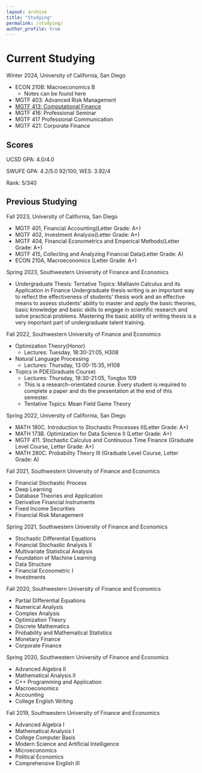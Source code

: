 ```yaml
---
layout: archive
title: "Studying"
permalink: /studying/
author_profile: true
---
```


# Current Studying

Winter 2024, University of California, San Diego
+ ECON 210B: Macroeconomics B
  + Notes can be found here
+ MGTF 403: Advanced Risk Management
+ [MGTF 413: Computational Finance](../courses/mgtf413)
+ MGTF 416: Professional Seminar
+ MGTF 417 Professional Communication
+ MGTF 421: Corporate Finance


## Scores
UCSD GPA: 4.0/4.0

SWUFE GPA: 4.2/5.0 92/100, WES: 3.92/4

Rank: 5/340

## Previous Studying

Fall 2023, University of California, San Diego

+ MGTF 401, Financial Accounting(Letter Grade: A+)
+ MGTF 402, Investment Analysis(Letter Grade: A+)
+ MGTF 404, Financial Econometrics and Emperical Methods(Letter Grade: A+)
+ MGTF 415, Collecting and Analyzing Financial Data(Letter Grade: A)
+ ECON 210A, Macroeconomics (Letter Grade: A+)

Spring 2023, Southwestern University of Finance and Economics

+ Undergraduate Thesis: Tentative Topics: Malliavin Calculus and its Application in Finance
Undergraduate thesis writing is an important way to reflect the effectiveness of students' thesis work and an effective means to assess students' ability to master and apply the basic theories, basic knowledge and basic skills to engage in scientific research and solve practical problems. Mastering the basic ability of writing thesis is a very important part of undergraduate talent training.

Fall 2022, Southwestern University of Finance and Economics

+ Optimization Theory(Honor)
  + Lectures: Tuesday, 18:30-21:05, H308 
+ Natural Language Processing 
  + Lectures: Thursday, 13:00-15:35, H108 
+ Topics in PDE(Graduate Course)
  + Lectures: Thursday, 18:30-21:05, Tongbo 109 
  + This is a research-orientated course. Every student is required to complete a paper and do the presentation at the end of this semester. 
  + Tentative Topics: Mean Field Game Theory

Spring 2022, University of California, San Diego

+ MATH 180C. Introduction to Stochastic Processes II(Letter Grade: A+)
+ MATH 173B. Optimization for Data Science II (Letter Grade: A+)
+ MGTF 411. Stochastic Calculus and Continuous Time Finance (Graduate Level Course, Letter Grade: A+)
+ MATH 280C. Probability Theory III (Graduate Level Course, Letter Grade: A)
  

Fall 2021, Southwestern University of Finance and Economics

+ Financial Stochastic Process 
+ Deep Learning 
+ Database Theories and Application 
+ Derivative Financial Instruments 
+ Fixed Income Securities 
+ Financial Risk Management

Spring 2021, Southwestern University of Finance and Economics

+ Stochastic Differential Equations
+ Financial Stochastic Analysis II
+ Multivariate Statistical Analysis
+ Foundation of Machine Learning
+ Data Structure
+ Financial Econometric I
+ Investments

Fall 2020, Southwestern University of Finance and Economics

+ Partial Differential Equations
+ Numerical Analysis
+ Complex Analysis
+ Optimization Theory
+ Discrete Mathematics
+ Probability and Mathematical Statistics
+ Monetary Finance
+ Corporate Finance

Spring 2020, Southwestern University of Finance and Economics

+ Advanced Algebra II
+ Mathematical Analysis II
+ C++ Programming and Application
+ Macroeconomics
+ Accounting
+ College English Writing

Fall 2019, Southwestern University of Finance and Economics

+ Advanced Algebra I
+ Mathematical Analysis I
+ College Computer Basis
+ Modern Science and Artificial Intelligence
+ Microeconomics
+ Political Economics
+ Comprehensive English III


